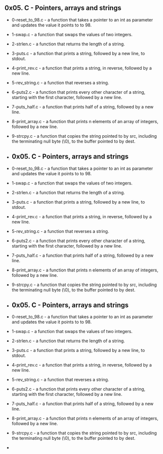 ## 0x05. C - Pointers, arrays and strings

- 0-reset_to_98.c - a function that takes a pointer to an int as parameter and updates the value it points to to 98.
- 1-swap.c - a function that swaps the values of two integers.
- 2-strlen.c - a function that returns the length of a string.
- 3-puts.c - a function that prints a string, followed by a new line, to stdout.
- 4-print_rev.c - a function that prints a string, in reverse, followed by a new line.
- 5-rev_string.c - a function that reverses a string.
- 6-puts2.c - a function that prints every other character of a string, starting with the first character, followed by a new line.
- 7-puts_half.c - a function that prints half of a string, followed by a new line.
- 8-print_array.c -  a function that prints n elements of an array of integers, followed by a new line.
- 9-strcpy.c -  a function that copies the string pointed to by src, including the terminating null byte (\0), to the buffer pointed to by dest.
- ## 0x05. C - Pointers, arrays and strings

- 0-reset_to_98.c - a function that takes a pointer to an int as parameter and updates the value it points to to 98.
- 1-swap.c - a function that swaps the values of two integers.
- 2-strlen.c - a function that returns the length of a string.
- 3-puts.c - a function that prints a string, followed by a new line, to stdout.
- 4-print_rev.c - a function that prints a string, in reverse, followed by a new line.
- 5-rev_string.c - a function that reverses a string.
- 6-puts2.c - a function that prints every other character of a string, starting with the first character, followed by a new line.
- 7-puts_half.c - a function that prints half of a string, followed by a new line.
- 8-print_array.c -  a function that prints n elements of an array of integers, followed by a new line.
- 9-strcpy.c -  a function that copies the string pointed to by src, including the terminating null byte (\0), to the buffer pointed to by dest.
- ## 0x05. C - Pointers, arrays and strings

- 0-reset_to_98.c - a function that takes a pointer to an int as parameter and updates the value it points to to 98.
- 1-swap.c - a function that swaps the values of two integers.
- 2-strlen.c - a function that returns the length of a string.
- 3-puts.c - a function that prints a string, followed by a new line, to stdout.
- 4-print_rev.c - a function that prints a string, in reverse, followed by a new line.
- 5-rev_string.c - a function that reverses a string.
- 6-puts2.c - a function that prints every other character of a string, starting with the first character, followed by a new line.
- 7-puts_half.c - a function that prints half of a string, followed by a new line.
- 8-print_array.c -  a function that prints n elements of an array of integers, followed by a new line.
- 9-strcpy.c -  a function that copies the string pointed to by src, including the terminating null byte (\0), to the buffer pointed to by dest.
- 
